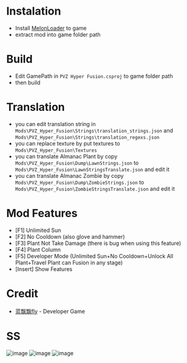 # Instalation
- Install [MelonLoader](https://melonwiki.xyz/#/modders/quickstart) to game
- extract mod into game folder path

# Build
- Edit GamePath in `PVZ Hyper Fusion.csproj` to game folder path
- then build 


# Translation
- you can edit translation string in `Mods\PVZ_Hyper_Fusion\Strings\translation_strings.json` and `Mods\PVZ_Hyper_Fusion\Strings\translation_regexs.json`
- you can replace texture by put textures to `Mods\PVZ_Hyper_Fusion\Textures`
- you can translate Almanac Plant by copy `Mods\PVZ_Hyper_Fusion\Dump\LawnStrings.json` to `Mods\PVZ_Hyper_Fusion\LawnStringsTranslate.json` and edit it
- you can translate Almanac Zombie by copy `Mods\PVZ_Hyper_Fusion\Dump\ZombieStrings.json` to `Mods\PVZ_Hyper_Fusion\ZombieStringsTranslate.json` and edit it


# Mod Features
- [F1] Unlimited Sun
- [F2] No Cooldown (also glove and hammer)
- [F3] Plant Not Take Damage (there is bug when using this feature)
- [F4] Plant Column
- [F5] Developer Mode (Unlimited Sun+No Cooldown+Unlock All Plant+Travel Plant can Fusion in any stage)
- [Insert] Show Features

# Credit
- [蓝飘飘fly](https://space.bilibili.com/3546619314178489) - Developer Game

# SS
![image](https://github.com/user-attachments/assets/7c3ecd9e-0feb-462e-b218-1108147a6726)
![image](https://github.com/user-attachments/assets/10db56cd-151c-4cf6-beed-ec705dbd7666)
![image](https://github.com/user-attachments/assets/a9c2d9db-76ba-47fa-82a0-d21d297e3cb3)


